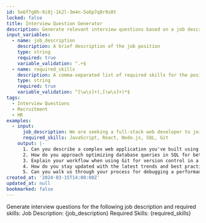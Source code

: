```yaml
---
id: 5e6f7g8h-9i0j-1k2l-3m4n-5o6p7q8r9s0t
locked: false
title: Interview Question Generator
description: Generate relevant interview questions based on a job description and required skills.
input_variables:
  - name: job_description
    description: A brief description of the job position
    type: string
    required: true
    variable_validation: ^.+$
  - name: required_skills
    description: A comma-separated list of required skills for the position
    type: string
    required: true
    variable_validation: ^[\w\s]+(,[\w\s]+)*$
tags:
  - Interview Questions
  - Recruitment
  - HR
examples:
  - input:
      job_description: We are seeking a full-stack web developer to join our team and work on various client projects.
      required_skills: JavaScript, React, Node.js, SQL, Git
    output: |-
      1. Can you describe a complex web application you've built using React and Node.js?
      2. How do you approach optimizing database queries in SQL for better performance?
      3. Explain your workflow when using Git for version control in a team environment.
      4. How do you stay updated with the latest trends and best practices in JavaScript development?
      5. Can you walk us through your process for debugging a performance issue in a full-stack application?
created_at: '2024-03-15T14:00:00Z'
updated_at: null
bookmarked: false
---
```


Generate interview questions for the following job description and required skills:
Job Description: {job_description}
Required Skills: {required_skills}

